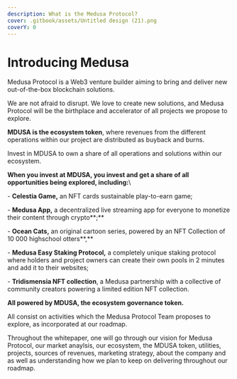 ```yaml
---
description: What is the Medusa Protocol?
cover: .gitbook/assets/Untitled design (21).png
coverY: 0
---
```


# Introducing Medusa

Medusa Protocol is a Web3 venture builder aiming to bring and deliver new out-of-the-box blockchain solutions.

We are not afraid to disrupt. We love to create new solutions, and Medusa Protocol will be the birthplace and accelerator of all projects we propose to explore.

**MDUSA is the ecosystem token**, where revenues from the different operations within our project are distributed as buyback and burns.&#x20;

Invest in MDUSA to own a share of all operations and solutions within our ecosystem.

**When you invest at MDUSA, you invest and get a share of all opportunities being explored, including:**\


\-        **Celestia Game,** an NFT cards sustainable play-to-earn game;&#x20;

\-        **Medusa App,** a decentralized live streaming app for everyone to monetize their content through crypto**;**

\-        **Ocean Cats,** an original cartoon series, powered by an NFT Collection of 10 000 highschool otters**,**

\-        **Medusa Easy Staking Protocol,** a completely unique staking protocol where holders and project owners can create their own pools in 2 minutes and add it to their websites;

&#x20;

\-        **Tridismensia NFT collection**, a Medusa partnership with a collective of community creators powering a limited edition NFT collection.

&#x20;

**All powered by MDUSA, the ecosystem governance token.**

All consist on activities which the Medusa Protocol Team proposes to explore, as incorporated at our roadmap.

&#x20;Throughout the whitepaper, one will go through our vision for Medusa Protocol, our market anaylsis, our ecosystem, the MDUSA token, utilities, projects, sources of revenues, marketing strategy, about the company and as well as understanding how we plan to keep on delivering throughout our roadmap.
